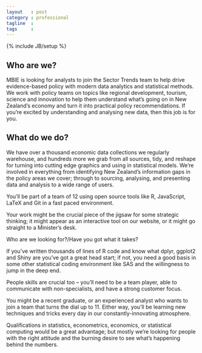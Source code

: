 ```yaml
---
layout   : post
category : professional
tagline  : 
tags     : 
---
```

{% include JB/setup %}

## Who are we?

MBIE is looking for analysts to join the Sector Trends team to help drive evidence-based policy with modern data analytics and statistical methods.  We work with policy teams on topics like regional development, tourism, science and innovation to help them understand what’s going on in New Zealand’s economy and turn it into practical policy recommendations.   If you’re excited by  understanding and analysing new data, then this job is for you.

## What do we do?

We have over a thousand economic data collections we regularly warehouse, and hundreds more we grab from all sources, tidy, and reshape for turning into cutting edge graphics and using in statistical models.  We’re involved in everything from identifying New Zealand’s information gaps in the policy areas we cover; through to sourcing, analysing, and presenting data and analysis to a wide range of users.

You’ll be part of a team of 12 using open source tools like R, JavaScript, LaTeX and Git in a fast paced environment. 

Your work might be the crucial piece of the jigsaw for some strategic thinking; it might appear as an interactive tool on our website, or it might go straight to a Minister’s desk.   

Who are we looking for?/Have you got what it takes?

If you’ve written thousands of lines of R code and know what dplyr, ggplot2 and Shiny are you’ve got a great head start; if not, you need a good basis in some other statistical coding environment like SAS and the willingness to jump in the deep end. 

People skills are crucial too – you’ll need to be a team player, able to communicate with non-specialists, and have a strong customer focus.

You might be a recent graduate, or an experienced analyst who wants to join a team that turns the dial up to 11.  Either way, you’ll be learning new techniques and tricks every day in our constantly-innovating atmosphere. 

Qualifications in statistics, econometrics, economics, or statistical computing would be a great advantage; but mostly we’re looking for people with the right attitude and the burning desire to see what’s happening behind the numbers.
